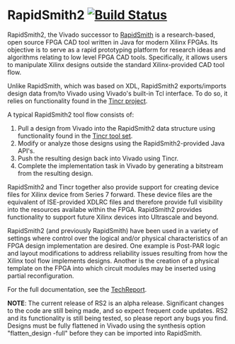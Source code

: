 # RapidSmith2 [![Build Status](https://travis-ci.org/byuccl/RapidSmith2.svg?branch=master)](https://travis-ci.org/byuccl/RapidSmith2)

RapidSmith2, the Vivado successor to [RapidSmith](http://rapidsmith.sourceforge.net) is a research-based, open source FPGA CAD tool written in Java for modern Xilinx FPGAs. Its objective is to serve as a rapid prototyping platform for research ideas and algorithms relating to low level FPGA CAD tools.  Specifically, it allows users to manipulate Xilinx designs outside the standard Xilinx-provided CAD tool flow.

Unlike RapidSmith, which was based on XDL, RapidSmith2 exports/imports design data from/to Vivado using Vivado's built-in Tcl interface.  To do so, it relies on functionality found in the [Tincr project](https://github.com/byuccl/tincr).

A typical RapidSmith2 tool flow consists of:

1. Pull a design from Vivado into the RapidSmith2 data structure using functionality found in the [Tincr tool set](https://github.com/byuccl/tincr).
2. Modify or analyze those designs using the RapidSmith2-provided Java API's.
3. Push the resulting design back into Vivado using Tincr.
4. Complete the implementation task in Vivado by generating a bitstream from the resulting design.

RapidSmith2 and Tincr together also provide support for creating device files for Xilinx device from Series 7 forward.  These device files are the equivalent of ISE-provided XDLRC files and therefore provide full visibility into the resources availabe within the FPGA.  RapidSmith2 provides functionality to support future Xilinx devices into Ultrascale and beyond.

RapidSmith2 (and previously RapidSmith) have been used in a variety of settings where control over the logical and/or physical characteristics of an FPGA design implementation are desired.  One example is Post-PAR logic and layout modifications to address reliability issues resulting from how the Xilinx tool flow implements designs.  Another is the creation of a physical template on the FPGA into which circuit modules may be inserted using partial reconfiguration.

For the full documentation, see the [TechReport](docs/TechReport/TechReport.pdf).

**NOTE**: The current release of RS2 is an alpha release. Significant changes to the code are still being made, and so expect frequent code updates. RS2 and its functionality is still being tested, so please report any bugs you find. Designs must be fully flattened in Vivado using the synthesis option "flatten_design -full" before they can be imported into RapidSmith. 
